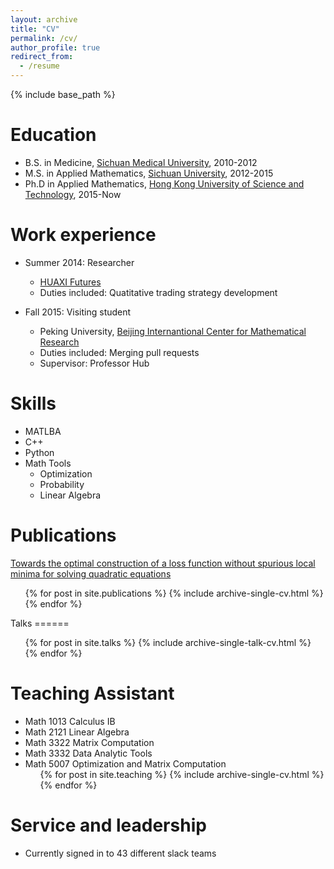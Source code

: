 ```yaml
---
layout: archive
title: "CV"
permalink: /cv/
author_profile: true
redirect_from:
  - /resume
---
```


{% include base_path %}

Education
======
* B.S. in Medicine, [Sichuan Medical University](http://wcums.scu.edu.cn/index/wzsy.htm), 2010-2012
* M.S. in Applied Mathematics, [Sichuan University](http://en.scu.edu.cn/), 2012-2015
* Ph.D in Applied Mathematics, [Hong Kong University of Science and Technology](https://www.ust.hk/), 2015-Now 

Work experience
======
* Summer 2014: Researcher
  * [HUAXI Futures](http://www.hxqh168.com/index.shtml)
  * Duties included: Quatitative trading strategy development

* Fall 2015: Visiting student
  * Peking University, [Beijing Internantional Center for Mathematical Research](http://bicmr.pku.edu.cn/)
  * Duties included: Merging pull requests
  * Supervisor: Professor Hub
  
Skills
======
* MATLBA
* C++
* Python
* Math Tools
  * Optimization
  * Probability
  * Linear Algebra

Publications
======
[Towards the optimal construction of a loss function without spurious local minima for solving quadratic equations](https://arxiv.org/abs/1809.10520)
 
   <ul>{% for post in site.publications %}
    {% include archive-single-cv.html %}
  {% endfor %}</ul>
Talks
======
  <ul>{% for post in site.talks %}
    {% include archive-single-talk-cv.html %}
  {% endfor %}</ul>
  
Teaching Assistant
====== 
* Math 1013 Calculus IB
* Math 2121 Linear Algebra
* Math 3322 Matrix Computation
* Math 3332 Data Analytic Tools
* Math 5007 Optimization and Matrix Computation
  <ul>{% for post in site.teaching %}
    {% include archive-single-cv.html %}
  {% endfor %}</ul>
  
Service and leadership
======
* Currently signed in to 43 different slack teams
